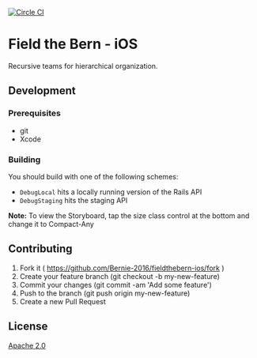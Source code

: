 [![Circle CI](https://circleci.com/gh/Bernie-2016/Teams.svg?style=svg&circle-token=46b896ffd4706ac5b9bf722eac211ef0e86caaf7)](https://circleci.com/gh/Bernie-2016/Teams)

# Field the Bern - iOS

Recursive teams for hierarchical organization.

## Development

### Prerequisites

* git
* Xcode

### Building

You should build with one of the following schemes:

- `DebugLocal` hits a locally running version of the Rails API
- `DebugStaging` hits the staging API

**Note:**
To view the Storyboard, tap the size class control at the bottom and change it to Compact-Any

## Contributing

1. Fork it ( https://github.com/Bernie-2016/fieldthebern-ios/fork )
2. Create your feature branch (git checkout -b my-new-feature)
3. Commit your changes (git commit -am 'Add some feature')
4. Push to the branch (git push origin my-new-feature)
5. Create a new Pull Request

## License

[Apache 2.0](http://www.apache.org/licenses/LICENSE-2.0)
